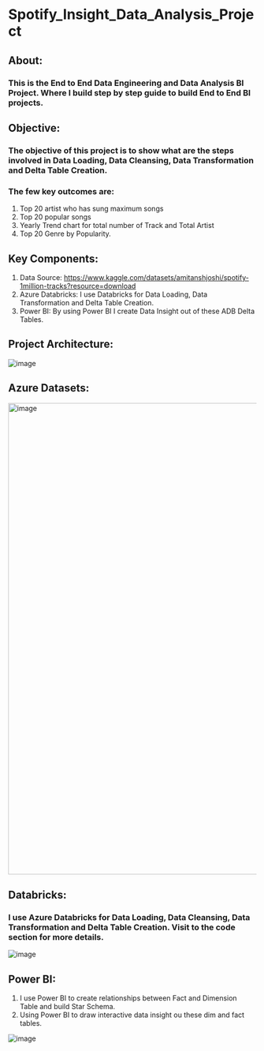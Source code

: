 # Spotify_Insight_Data_Analysis_Project

## About: 
### This is the End to End Data Engineering and Data Analysis BI Project. Where I build step by step guide to build End to End BI projects.


## Objective:
### The objective of this project is to show what are the steps involved in Data Loading, Data Cleansing, Data Transformation and Delta Table Creation.
### The few key outcomes are:
1. Top 20 artist who has sung maximum songs
2. Top 20 popular songs
3. Yearly Trend chart for total number of Track and Total Artist
4. Top 20 Genre by Popularity.

## Key Components:

1. Data Source: https://www.kaggle.com/datasets/amitanshjoshi/spotify-1million-tracks?resource=download
2. Azure Databricks: I use Databricks for Data Loading, Data Transformation and Delta Table Creation.
3. Power BI: By using Power BI I create Data Insight out of these ADB Delta Tables.


## Project Architecture:

![image](https://github.com/PabitraKumarGhorai/Spotify_Insight_Data_Analysis_Project/assets/50179771/3b6c240b-ed40-4b11-b74e-27d73d64a4f6)




## Azure Datasets:
<img width="956" alt="image" src="https://github.com/PabitraKumarGhorai/Spotify_Insight_Data_Analysis_Project/assets/50179771/c01b73cb-5cb6-4632-bc1d-66d3f7462078">

## Databricks:
### I use Azure Databricks for  Data Loading, Data Cleansing, Data Transformation and Delta Table Creation. Visit to the code section for more details.

![image](https://github.com/PabitraKumarGhorai/Spotify_Insight_Data_Analysis_Project/assets/50179771/25b47178-6e5d-4a0f-978e-097c9f86e4b3)

## Power BI:
1. I use Power BI to create relationships between Fact and Dimension Table and build Star Schema.
2. Using Power BI to draw interactive data insight ou these dim and fact tables.

![image](https://github.com/PabitraKumarGhorai/Spotify_Insight_Data_Analysis_Project/assets/50179771/d3540662-d3a9-4ff1-9fd2-ab85a55f5b0d)





